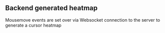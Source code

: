 ## Backend generated heatmap

Mousemove events are set over via Websocket connection to the server to generate a cursor heatmap
